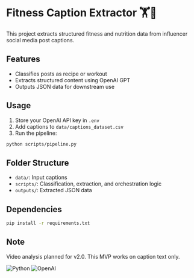 # Fitness Caption Extractor 🏋️🥗

This project extracts structured fitness and nutrition data from influencer social media post captions.

## Features
- Classifies posts as recipe or workout
- Extracts structured content using OpenAI GPT
- Outputs JSON data for downstream use

## Usage
1. Store your OpenAI API key in `.env`
2. Add captions to `data/captions_dataset.csv`
3. Run the pipeline:
```bash
python scripts/pipeline.py
```

## Folder Structure
- `data/`: Input captions
- `scripts/`: Classification, extraction, and orchestration logic
- `outputs/`: Extracted JSON data

## Dependencies
```bash
pip install -r requirements.txt
```

## Note
Video analysis planned for v2.0. This MVP works on caption text only.

![Python](https://img.shields.io/badge/python-3.10+-blue)
![OpenAI](https://img.shields.io/badge/OpenAI-API-green)

